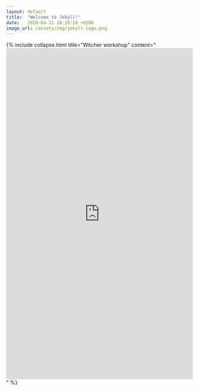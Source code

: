 ```yaml
---
layout: default
title:  "Welcome to Jekyll!"
date:   2020-04-21 18:20:18 +0200
image_url: /assets/img/jekyll-logo.png
---
```


{% include collapse.html title="Witcher workshop" content="<iframe src='https://docs.google.com/forms/d/e/1FAIpQLSdg6dMyQ4Z8XT6zDRTYfmg8CemiWrLa_vBuGxHLyzE-qO1bSQ/viewform?embedded=true' width='100%' height='895' frameborder='0' marginheight='0' marginwidth='0'>Loading…</iframe>" %}